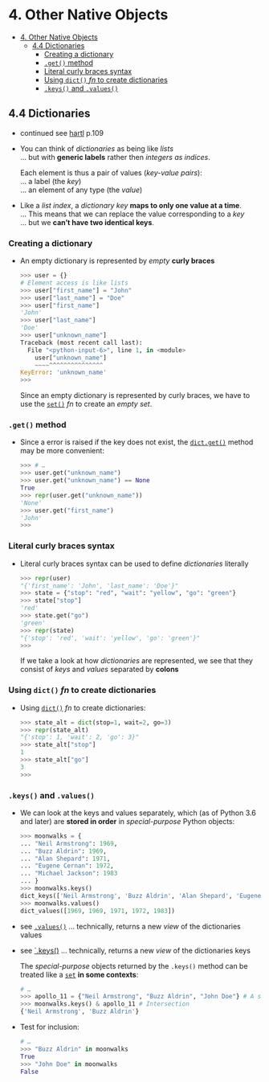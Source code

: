 # 4. Other Native Objects

- [4. Other Native Objects](#4-other-native-objects)
  - [4.4 Dictionaries](#44-dictionaries)
    - [Creating a dictionary](#creating-a-dictionary)
    - [`.get()` method](#get-method)
    - [Literal curly braces syntax](#literal-curly-braces-syntax)
    - [Using `dict()` *fn* to create dictionaries](#using-dict-fn-to-create-dictionaries)
    - [`.keys()` and `.values()`](#keys-and-values)

## 4.4 Dictionaries

- continued see [hartl](../README.md#hartl) p.109

- You can think of *dictionaries* as being like *lists*  
  … but with **generic labels** rather then *integers as indices*.

  Each element is thus a pair of values (*key-value pairs*):  
  … a label (the *key*)  
  … an element of any type (the *value*)

- Like a *list index*, a *dictionary key* **maps to only one value at a time**.  
  … This means that we can replace the value corresponding to a *key*  
  … but we **can’t have two identical keys**.

### Creating a dictionary

- An empty dictionary is represented by *empty* **curly braces**

  ``` Python
  >>> user = {}
  # Element access is like lists
  >>> user["first_name"] = "John"
  >>> user["last_name"] = "Doe"
  >>> user["first_name"]
  'John'
  >>> user["last_name"]
  'Doe'
  >>> user["unknown_name"]
  Traceback (most recent call last):
    File "<python-input-6>", line 1, in <module>
      user["unknown_name"]
      ~~~~^^^^^^^^^^^^^^^
  KeyError: 'unknown_name'
  >>> 
  ```

  Since an empty dictionary is represented by curly braces, we have to use the [`set()`](../chp003.lists/README.003.04.tuples&set.md#empty-lists-tuples-or-sets-are-false-in-a-boolean-context) *fn* to create an *empty set*.

### `.get()` method

- Since a error is raised if the key does not exist, the [`dict.get()`](https://docs.python.org/3/library/stdtypes.html#dict.get) method may be more convenient:

  ``` Python
  >>> # …
  >>> user.get("unknown_name")
  >>> user.get("unknown_name") == None
  True
  >>> repr(user.get("unknown_name"))
  'None'
  >>> user.get("first_name")
  'John'
  >>>
  ```

### Literal curly braces syntax

- Literal curly braces syntax can be used to define *dictionaries* literally

  ``` Python
  >>> repr(user)
  "{'first_name': 'John', 'last_name': 'Doe'}"
  >>> state = {"stop": "red", "wait": "yellow", "go": "green"}
  >>> state["stop"] 
  'red'
  >>> state.get("go")
  'green'
  >>> repr(state)
  "{'stop': 'red', 'wait': 'yellow', 'go': 'green'}"
  >>>
  ```

  If we take a look at how *dictionaries* are represented, we see that they consist of
*keys* and *values* separated by **colons**

### Using `dict()` *fn* to create dictionaries

- Using [`dict()`](https://docs.python.org/3/library/stdtypes.html#dict) *fn* to create dictionaries:

  ``` Python
  >>> state_alt = dict(stop=1, wait=2, go=3)
  >>> repr(state_alt)
  "{'stop': 1, 'wait': 2, 'go': 3}"
  >>> state_alt["stop"]
  1
  >>> state_alt["go"]
  3
  >>>
  ```

### `.keys()` and `.values()`

- We can look at the keys and values separately, which (as of Python 3.6 and later) are
**stored in order** in *special-purpose* Python objects:

  ``` Python
  >>> moonwalks = {
  ... "Neil Armstrong": 1969,
  ... "Buzz Aldrin": 1969,
  ... "Alan Shepard": 1971,
  ... "Eugene Cernan": 1972,
  ... "Michael Jackson": 1983
  ... }
  >>> moonwalks.keys()
  dict_keys(['Neil Armstrong', 'Buzz Aldrin', 'Alan Shepard', 'Eugene Cernan', 'Michael Jackson'])
  >>> moonwalks.values()
  dict_values([1969, 1969, 1971, 1972, 1983])
  ```

- see [`.values()`](https://docs.python.org/3/library/stdtypes.html#dict.values)
  … technically, returns a new *view* of the dictionaries values

- see [`.keys()](https://docs.python.org/3/library/stdtypes.html#dict.keys)
  … technically, returns a new *view* of the dictionaries keys

  The *special-purpose* objects returned by the `.keys()` method can be treated like a [`set`](../chp003.lists/README.003.04.tuples&set.md#sets) **in some contexts**:

  ``` Python
  # …
  >>> apollo_11 = {"Neil Armstrong", "Buzz Aldrin", "John Doe"} # A set
  >>> moonwalks.keys() & apollo_11 # Intersection
  {'Neil Armstrong', 'Buzz Aldrin'}
  ```

- Test for inclusion:
  
  ``` Python
  # …
  >>> "Buzz Aldrin" in moonwalks
  True
  >>> "John Doe" in moonwalks
  False
  ```

